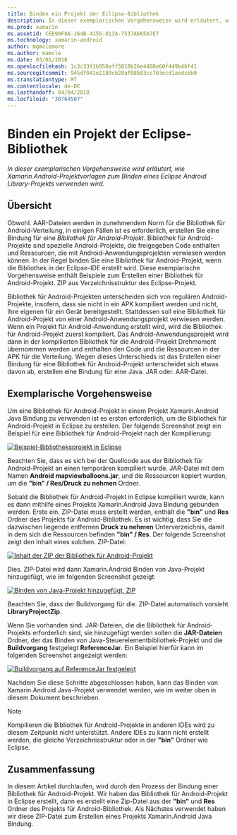 ```yaml
---
title: Binden ein Projekt der Eclipse-Bibliothek
description: In dieser exemplarischen Vorgehensweise wird erläutert, wie Xamarin.Android-Projektvorlagen zum Binden eines Eclipse Android Library-Projekts verwenden wird.
ms.prod: xamarin
ms.assetid: CEE90F8A-164B-4155-813A-7537A665A7E7
ms.technology: xamarin-android
author: mgmclemore
ms.author: mamcle
ms.date: 03/01/2018
ms.openlocfilehash: 1c3c33f1b958aff5818b26e4408e60f449b46f41
ms.sourcegitcommit: 945df041e2180cb20af08b83cc703ecd1aedc6b0
ms.translationtype: MT
ms.contentlocale: de-DE
ms.lasthandoff: 04/04/2018
ms.locfileid: "30764507"
---
```

# <a name="binding-an-eclipse-library-project"></a>Binden ein Projekt der Eclipse-Bibliothek

_In dieser exemplarischen Vorgehensweise wird erläutert, wie Xamarin.Android-Projektvorlagen zum Binden eines Eclipse Android Library-Projekts verwenden wird._


## <a name="overview"></a>Übersicht

Obwohl. AAR-Dateien werden in zunehmendem Norm für die Bibliothek für Android-Verteilung, in einigen Fällen ist es erforderlich, erstellen Sie eine Bindung für eine *Bibliothek für Android-Projekt*. Bibliothek für Android-Projekte sind spezielle Android-Projekte, die freigegeben Code enthalten und Ressourcen, die mit Android-Anwendungsprojekten verwiesen werden können. In der Regel binden Sie eine Bibliothek für Android-Projekt, wenn die Bibliothek in der Eclipse-IDE erstellt wird.
Diese exemplarische Vorgehensweise enthält Beispiele zum Erstellen einer Bibliothek für Android-Projekt. ZIP aus Verzeichnisstruktur des Eclipse-Projekt.

Bibliothek für Android-Projekten unterscheiden sich von regulären Android-Projekte, insofern, dass sie nicht in ein APK kompiliert werden und nicht, Ihre eigenen für ein Gerät bereitgestellt. Stattdessen soll eine Bibliothek für Android-Projekt von einer Android-Anwendungsprojekt verwiesen werden. Wenn ein Projekt für Android-Anwendung erstellt wird, wird die Bibliothek für Android-Projekt zuerst kompiliert. Das Android-Anwendungsprojekt wird dann in der kompilierten Bibliothek für die Android-Projekt Drehmoment übernommen werden und enthalten den Code und die Ressourcen in der APK für die Verteilung. Wegen dieses Unterschieds ist das Erstellen einer Bindung für eine Bibliothek für Android-Projekt unterscheidet sich etwas davon ab, erstellen eine Bindung für eine Java. JAR oder. AAR-Datei.



## <a name="walkthrough"></a>Exemplarische Vorgehensweise

Um eine Bibliothek für Android-Projekt in einem Projekt Xamarin.Android Java Bindung zu verwenden ist es ersten erforderlich, um die Bibliothek für Android-Projekt in Eclipse zu erstellen. Der folgende Screenshot zeigt ein Beispiel für eine Bibliothek für Android-Projekt nach der Kompilierung: 

[![Beispiel-Bibliotheksprojekt in Eclipse](binding-a-library-project-images/build-lib-in-eclipse.png)](binding-a-library-project-images/build-lib-in-eclipse.png#lightbox)

Beachten Sie, dass es sich bei der Quellcode aus der Bibliothek für Android-Projekt an einen temporären kompiliert wurde. JAR-Datei mit dem Namen **Android mapviewballoons.jar**, und die Ressourcen kopiert wurden, um die **"bin" / Res/Druck zu nehmen** Ordner. 

Sobald die Bibliothek für Android-Projekt in Eclipse kompiliert wurde, kann es dann mithilfe eines Projekts Xamarin.Android Java Bindung gebunden werden. Erste ein. ZIP-Datei muss erstellt werden, enthält die **"bin"** und **Res** Ordner des Projekts für Android-Bibliothek. Es ist wichtig, dass Sie die dazwischen liegende entfernen **Druck zu nehmen** Unterverzeichnis, damit in dem sich die Ressourcen befinden **"bin" / Res**. Der folgende Screenshot zeigt den Inhalt eines solchen. ZIP-Datei: 

[![Inhalt der ZIP der Bibliothek für Android-Projekt](binding-a-library-project-images/contents-of-zip-file.png)](binding-a-library-project-images/contents-of-zip-file.png#lightbox)

Dies. ZIP-Datei wird dann Xamarin.Android Binden von Java-Projekt hinzugefügt, wie im folgenden Screenshot gezeigt:

[![Binden von Java-Projekt hinzugefügt, ZIP](binding-a-library-project-images/zip-in-binding-project.png)](binding-a-library-project-images/zip-in-binding-project.png#lightbox)

Beachten Sie, dass der Buildvorgang für die. ZIP-Datei automatisch vorsieht **LibraryProjectZip**.

Wenn Sie vorhanden sind. JAR-Dateien, die die Bibliothek für Android-Projekts erforderlich sind, sie hinzugefügt werden sollen die **JAR-Dateien** Ordner, der das Binden von Java-Steuerelementbibliothek-Projekt und die **Buildvorgang** festgelegt **ReferenceJar**. Ein Beispiel hierfür kann im folgenden Screenshot angezeigt werden: 

[![Buildvorgang auf ReferenceJar festgelegt](binding-a-library-project-images/set-to-referencejar.png)](binding-a-library-project-images/set-to-referencejar.png#lightbox)

Nachdem Sie diese Schritte abgeschlossen haben, kann das Binden von Xamarin.Android Java-Projekt verwendet werden, wie im weiter oben in diesem Dokument beschrieben.

> [!NOTE]
> Kompilieren die Bibliothek für Android-Projekte in anderen IDEs wird zu diesem Zeitpunkt nicht unterstützt. Andere IDEs zu kann nicht erstellt werden, die gleiche Verzeichnisstruktur oder in der **"bin"** Ordner wie Eclipse. 


## <a name="summary"></a>Zusammenfassung

In diesem Artikel durchlaufen, wird durch den Prozess der Bindung einer Bibliothek für Android-Projekt. Wir haben das Bibliothek für Android-Projekt in Eclipse erstellt, dann es erstellt eine Zip-Datei aus der **"bin"** und **Res** Ordner des Projekts für Android-Bibliothek. Als Nächstes verwendet haben wir diese ZIP-Datei zum Erstellen eines Projekts Xamarin.Android Java Bindung. 


